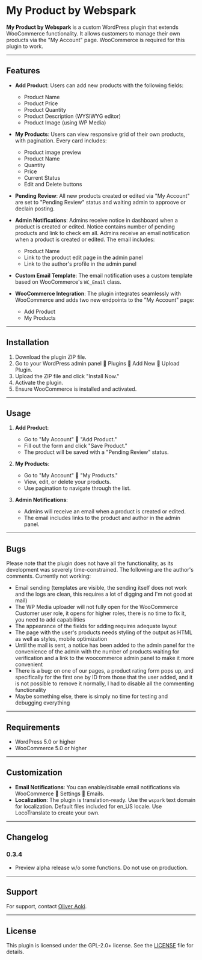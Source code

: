 # My Product by Webspark

**My Product by Webspark** is a custom WordPress plugin that extends WooCommerce functionality. It allows customers to manage their own products via the "My Account" page. WooCommerce is required for this plugin to work.

---

## Features

- **Add Product**: Users can add new products with the following fields:
  - Product Name
  - Product Price
  - Product Quantity
  - Product Description (WYSIWYG editor)
  - Product Image (using WP Media)
- **My Products**: Users can view responsive grid of their own products, with pagination. Every card includes:
  - Product image preview
  - Product Name
  - Quantity
  - Price
  - Current Status
  - Edit and Delete buttons
- **Pending Review**: All new products created or edited via "My Account" are set to "Pending Review" status and waiting admin to approove or declain posting.

- **Admin Notifications**: Admins receive notice in dashboard when a product is created or edited. Notice contains number of pending products and link to check em all.
    Admins receive an email notification when a product is created or edited. The email includes:
  - Product Name
  - Link to the product edit page in the admin panel
  - Link to the author's profile in the admin panel
- **Custom Email Template**: The email notification uses a custom template based on WooCommerce's `WC_Email` class.
- **WooCommerce Integration**: The plugin integrates seamlessly with WooCommerce and adds two new endpoints to the "My Account" page:
  - Add Product
  - My Products

---

## Installation

1. Download the plugin ZIP file.
2. Go to your WordPress admin panel  Plugins  Add New  Upload Plugin.
3. Upload the ZIP file and click "Install Now."
4. Activate the plugin.
5. Ensure WooCommerce is installed and activated.

---

## Usage

1. **Add Product**:
   - Go to "My Account"  "Add Product."
   - Fill out the form and click "Save Product."
   - The product will be saved with a "Pending Review" status.

2. **My Products**:
   - Go to "My Account"  "My Products."
   - View, edit, or delete your products.
   - Use pagination to navigate through the list.

3. **Admin Notifications**:
   - Admins will receive an email when a product is created or edited.
   - The email includes links to the product and author in the admin panel.

---
## Bugs

Please note that the plugin does not have all the functionality, as its development was severely time-constrained. The following are the author's comments.
Currently not working:

- Email sending (templates are visible, the sending itself does not work and the logs are clean, this requires a lot of digging and I'm not good at mail)
- The WP Media uploader will not fully open for the WooCommerce Customer user role, it opens for higher roles, there is no time to fix it, you need to add capabilities
- The appearance of the fields for adding requires adequate layout
- The page with the user's products needs styling of the output as HTML as well as styles, mobile optimization
- Until the mail is sent, a notice has been added to the admin panel for the convenience of the admin with the number of products waiting for verification and a link to the woocommerce admin panel to make it more convenient
- There is a bug: on one of our pages, a product rating form pops up, and specifically for the first one by ID from those that the user added, and it is not possible to remove it normally, I had to disable all the commenting functionality
- Maybe something else, there is simply no time for testing and debugging everything

---

## Requirements

- WordPress 5.0 or higher
- WooCommerce 5.0 or higher

---

## Customization

- **Email Notifications**: You can enable/disable email notifications via WooCommerce  Settings  Emails.
- **Localization**: The plugin is translation-ready. Use the `wspark` text domain for localization. Default files included for en_US locale. Use LocoTranslate to create your own.

---

## Changelog

### 0.3.4
- Preview alpha release w/o some functions. Do not use on production.

---

## Support

For support, contact [Oliver Aoki](https://t.me/emostarxd).

---

## License

This plugin is licensed under the GPL-2.0+ license. See the [LICENSE](http://www.gnu.org/licenses/gpl-2.0.txt) file for details.